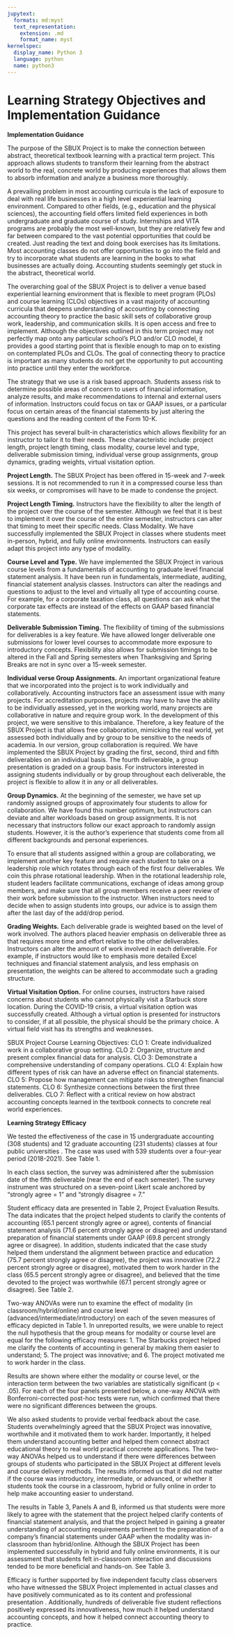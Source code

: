 ```yaml
---
jupytext:
  formats: md:myst
  text_representation:
    extension: .md
    format_name: myst
kernelspec:
  display_name: Python 3
  language: python
  name: python3
---
```


# Learning Strategy Objectives and Implementation Guidance

**Implementation Guidance** 

The purpose of the SBUX Project is to make the connection between abstract, theoretical textbook learning with a practical term project. This approach allows students to transform their learning from the abstract world to the real, concrete world by producing experiences that allows them to absorb information and analyze a business more thoroughly.

A prevailing problem in most accounting curricula is the lack of exposure to deal with real life businesses in a high level experiential learning environment. Compared to other fields, (e.g., education and the physical sciences), the accounting field offers limited field experiences in both undergraduate and graduate course of study. Internships and VITA programs are probably the most well-known, but they are relatively few and far between compared to the vast potential opportunities that could be created. Just reading the text and doing book exercises has its limitations. Most accounting classes do not offer opportunities to go into the field and try to incorporate what students are learning in the books to what businesses are actually doing. Accounting students seemingly get stuck in the abstract, theoretical world. 

The overarching goal of the SBUX Project is to deliver a venue based experiential learning environment that is flexible to meet program (PLOs) and course learning (CLOs) objectives in a vast majority of accounting curricula that deepens understanding of accounting by connecting accounting theory to practice the basic skill sets of collaborative group work, leadership, and communication skills. It is open access and free to implement. Although the objectives outlined in this term project may not perfectly map onto any particular school’s PLO and/or CLO model, it provides a good starting point that is flexible enough to map on to existing on contemplated PLOs and CLOs. The goal of connecting theory to practice is important as many students do not get the opportunity to put accounting into practice until they enter the workforce. 

The strategy that we use is a risk based approach. Students assess risk to determine possible areas of concern to users of financial information, analyze results, and make recommendations to internal and external users of information. Instructors could focus on tax or GAAP issues, or a particular focus on certain areas of the financial statements by just altering the questions and the reading content of the Form 10-K. 

This project has several built-in characteristics which allows flexibility for an instructor to tailor it to their needs. These characteristic include: project length, project length timing, class modality, course level and type, deliverable submission timing, individual verse group assignments, group dynamics, grading weights, virtual visitation option.

**Project Length.** The SBUX Project has been offered in 15-week and 7-week sessions. It is not recommended to run it in a compressed course less than six weeks, or compromises will have to be made to condense the project. 

**Project Length Timing.** Instructors have the flexibility to alter the length of the project over the course of the semester. Although we feel that it is best to implement it over the course of the entire semester, instructors can alter that timing to meet their specific needs. 
Class Modality. We have successfully implemented the SBUX Project in classes where students meet in-person, hybrid, and fully online environments. Instructors can easily adapt this project into any type of modality.

**Course Level and Type.** We have implemented the SBUX Project in various course levels from a fundamentals of accounting to graduate level financial statement analysis. It have been run in fundamentals, intermediate, auditing, financial statement analysis classes. Instructors can alter the readings and questions to adjust to the level and virtually all type of accounting course. For example, for a corporate taxation class, all questions can ask what the corporate tax effects are instead of the effects on GAAP based financial statements.

**Deliverable Submission Timing.** The flexibility of timing of the submissions for deliverables is a key feature. We have allowed longer deliverable one submissions for lower level courses to accommodate more exposure to introductory concepts. Flexibility also allows for submission timings to be altered in the Fall and Spring semesters when Thanksgiving and Spring Breaks are not in sync over a 15-week semester.

**Individual verse Group Assignments.** An important organizational feature that we incorporated into the project is to work individually and collaboratively. Accounting instructors face an assessment issue with many projects. For accreditation purposes, projects may have to have the ability to be individually assessed, yet in the working world, many projects are collaborative in nature and require group work. In the development of this project, we were sensitive to this imbalance. Therefore, a key feature of the SBUX Project is that allows free collaboration, mimicking the real world, yet assessed both individually and by group to be sensitive to the needs of academia. In our version, group collaboration is required. We have implemented the SBUX Project by grading the first, second, third and fifth deliverables on an individual basis. The fourth deliverable, a group presentation is graded on a group basis. For instructors interested in assigning students individually or by group throughout each deliverable, the project is flexible to allow it in any or all deliverables.

**Group Dynamics.** At the beginning of the semester, we have set up randomly assigned groups of approximately four students to allow for collaboration. We have found this number optimum, but instructors can deviate and alter workloads based on group assignments. It is not necessary that instructors follow our exact approach to randomly assign students. However, it is the author’s experience that students come from all different backgrounds and personal experiences. 

To ensure that all students assigned within a group are collaborating, we implement another key feature and require each student to take on a leadership role which rotates through each of the first four deliverables. We coin this phrase rotational leadership. When in the rotational leadership role, student leaders facilitate communications, exchange of ideas among group members, and make sure that all group members receive a peer review of their work before submission to the instructor. When instructors need to decide when to assign students into groups, our advice is to assign them after the last day of the add/drop period. 

**Grading Weights.** Each deliverable grade is weighted based on the level of work involved. The authors placed heavier emphasis on deliverable three as that requires more time and effort relative to the other deliverables. Instructors can alter the amount of work involved in each deliverable. For example, if instructors would like to emphasis more detailed Excel techniques and financial statement analysis, and less emphasis on presentation, the weights can be altered to accommodate such a grading structure.

**Virtual Visitation Option.** For online courses, instructors have raised concerns about students who cannot physically visit a Starbuck store location. During the COVID-19 crisis, a virtual visitation option was successfully created. Although a virtual option is presented for instructors to consider, if at all possible, the physical should be the primary choice. A virtual field visit has its strengths and weaknesses. 

SBUX Project Course Learning Objectives:
CLO 1:	Create individualized work in a collaborative group setting.
CLO 2:	Organize, structure and present complex financial data for analysis.
CLO 3:	Demonstrate a comprehensive understanding of company operations.
CLO 4:	Explain how different types of risk can have an adverse effect on financial statements. 
CLO 5:	Propose how management can mitigate risks to strengthen financial statements. 
CLO 6:	Synthesize connections between the first three deliverables. 
CLO 7:	Reflect with a critical review on how abstract accounting concepts learned in the textbook connects to concrete real world experiences. 

**Learning Strategy Efficacy**

We tested the effectiveness of the case in 15 undergraduate accounting (308 students) and 12 graduate accounting (231 students) classes at four public universities . The case was used with 539 students over a four-year period (2018-2021). See Table 1. 

In each class section, the survey was administered after the submission date of the fifth deliverable (near the end of each semester). The survey instrument was structured on a seven-point Likert scale anchored by “strongly agree = 1” and “strongly disagree = 7.”

Student efficacy data are presented in Table 2, Project Evaluation Results. The data indicates that the project helped students to clarify the contents of accounting (65.1 percent strongly agree or agree), contents of financial statement analysis (71.6 percent strongly agree or disagree) and understand preparation of financial statements under GAAP (69.8 percent strongly agree or disagree). In addition, students indicated that the case study helped them understand the alignment between practice and education (75.7 percent strongly agree or disagree), the project was innovative (72.2 percent strongly agree or disagree), motivated them to work harder in the class (65.5 percent strongly agree or disagree), and believed that the time devoted to the project was worthwhile (67.1 percent strongly agree or disagree). See Table 2.

Two-way ANOVAs were run to examine the effect of modality (in classroom/hybrid/online) and course level (advanced/intermediate/introductory) on each of the seven measures of efficacy depicted in Table 1. In unreported results, we were unable to reject the null hypothesis that the group means for modality or course level are equal for the following efficacy measures: 1. The Starbucks project helped me clarify the contents of accounting in general by making them easier to understand; 5. The project was innovative; and 6. The project motivated me to work harder in the class.

Results are shown where either the modality or course level, or the interaction term between the two variables are statistically significant (p < .05). For each of the four panels presented below, a one-way ANOVA with Bonferroni-corrected post-hoc tests were run, which confirmed that there were no significant differences between the groups.

We also asked students to provide verbal feedback about the case. Students overwhelmingly agreed that the SBUX Project was innovative, worthwhile and it motivated them to work harder. Importantly, it helped them understand accounting better and helped them connect abstract educational theory to real world practical concrete applications. The two-way ANOVAs helped us to understand if there were differences between groups of students who participated in the SBUX Project at different levels and course delivery methods. The results informed us that it did not matter if the course was introductory, intermediate, or advanced, or whether it students took the course in a classroom, hybrid or fully online in order to help make accounting easier to understand. 

The results in Table 3, Panels A and B, informed us that students were more likely to agree with the statement that the project helped clarify contents of financial statement analysis, and that the project helped in gaining a greater understanding of accounting requirements pertinent to the preparation of a company’s financial statements under GAAP when the modality was in-classroom than hybrid/online. Although the SBUX Project has been implemented successfully in hybrid and fully online environments, it is our assessment that students felt in-classroom interaction and discussions tended to be more beneficial and hands-on. See Table 3.

Efficacy is further supported by five independent faculty class observers who have witnessed the SBUX Project implemented in actual classes and have positively communicated as to its content and professional presentation . Additionally, hundreds of deliverable five student reflections positively expressed its innovativeness, how much it helped understand accounting concepts, and how it helped connect accounting theory to practice.
